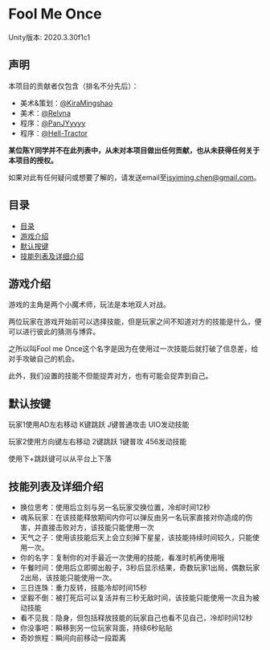 # Fool Me Once

Unity版本: 2020.3.30f1c1

## 声明

本项目的贡献者仅包含（排名不分先后）：
- 美术&策划：[@KiraMingshao](https://github.com/KiraMingshao)
- 美术：[@Relyna](https://github.com/Relyna)
- 程序：[@PanJYyyyy](https://github.com/PanJYyyyy)
- 程序：[@Hell-Tractor](https://github.com/Hell-Tractor)

__某位陈Y同学并不在此列表中，从未对本项目做出任何贡献，也从未获得任何关于本项目的授权。__

如果对此有任何疑问或想要了解的，请发送email至[isyiming.chen@gmail.com](mailto:isyiming.chen@gmail.com)。

## 目录

- [目录](#目录)
- [游戏介绍](#游戏介绍)
- [默认按键](#默认按键)
- [技能列表及详细介绍](#技能列表及详细介绍)

## 游戏介绍

游戏的主角是两个小魔术师，玩法是本地双人对战。

两位玩家在游戏开始前可以选择技能，但是玩家之间不知道对方的技能是什么，便可以进行彼此的猜测与博弈。

之所以叫Fool me Once这个名字是因为在使用过一次技能后就打破了信息差，给对手攻破自己的机会。

此外，我们设置的技能不但能捉弄对方，也有可能会捉弄到自己。

## 默认按键

玩家1使用AD左右移动 K键跳跃 J键普通攻击 UIO发动技能

玩家2使用方向键左右移动 2键跳跃 1键普攻 456发动技能

使用下+跳跃键可以从平台上下落

## 技能列表及详细介绍

- 换位思考：使用后立刻与另一名玩家交换位置，冷却时间12秒
- 魂系玩家：在该技能释放期间内你可以弹反由另一名玩家直接对你造成的伤害，并直接击败对方，该技能只能使用一次
- 天气之子：使用该技能后天上会立刻掉下星星，该技能持续时间较久，只能使用一次。
- 你的名字：复制你的对手最近一次使用的技能，看准时机再使用哦
- 午餐时间：使用后立即掷出骰子，3秒后显示结果，奇数玩家1出局，偶数玩家2出局，该技能只能使用一次。
- 三日连珠：重力反转，技能冷却时间15秒
- 坚毅不倒：被打死后可以复活并有三秒无敌时间，该技能只能使用一次且为被动技能 
- 看不见我：隐身，但包括释放技能的玩家自己也看不见自己，冷却时间12秒
- 你没事吧：瞬移到另一位玩家背面，持续6秒贴贴
- 奇妙旅程：瞬间向前移动一段距离
